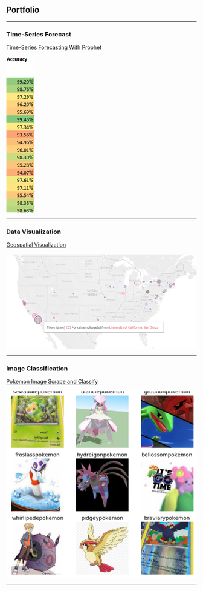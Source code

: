 ## Portfolio


---

### Time-Series Forecast

[Time-Series Forecasting With Prophet](https://github.com/connor-bank/ProphetTimeSeries)
<br><br>
<img src="/images/accuracy.PNG?raw=true"/>

---

### Data Visualization

[Geospatial Visualization](https://github.com/connor-bank/geospatial-visualization)
<br><br>
<img src="/images/mapdetail.PNG?raw=true"/>
<br>

---

### Image Classification

[Pokemon Image Scrape and Classify](http://example.com/)
<br><br>
<img src="/images/pokefier.PNG?raw=true"/>
<br>

---

